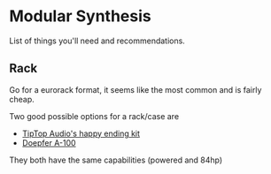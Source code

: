 # Modular Synthesis

List of things you'll need and recommendations.

## Rack

Go for a eurorack format, it seems like the most common and is fairly cheap.

Two good possible options for a rack/case are

- [TipTop Audio's happy ending kit](http://www.tiptopaudio.com/hek.php)
- [Doepfer A-100](http://www.proaudioeurope.com/keyboards/modular-synths/doepfer-a-100lc3-raw-wooden-case.html)

They both have the same capabilities (powered and 84hp)

